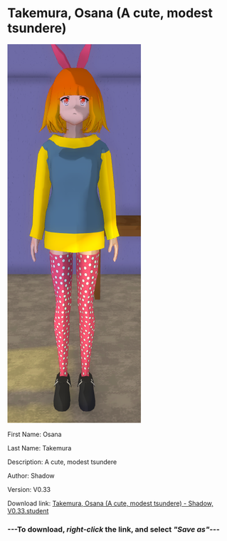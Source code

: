 # Takemura, Osana (A cute, modest tsundere)

<img src = "https://raw.githubusercontent.com/Arbiter1223/Daigaku-Gurashi-Custom-Students/master/Students/Files/Takemura%2C%20Osana%20(A%20cute%2C%20modest%20tsundere).png">

First Name: Osana

Last Name: Takemura

Description: A cute, modest tsundere

Author: Shadow

Version: V0.33

Download link: <a href="https://raw.githubusercontent.com/Arbiter1223/Daigaku-Gurashi-Custom-Students/master/Students/Files/Takemura%2C%20Osana%20(A%20cute%2C%20modest%20tsundere)%20-%20Shadow%2C%20V0.33.student">Takemura, Osana (A cute, modest tsundere) - Shadow, V0.33.student</a>

### ---**To download, _right-click_ the link, and select _"Save as"_**---
